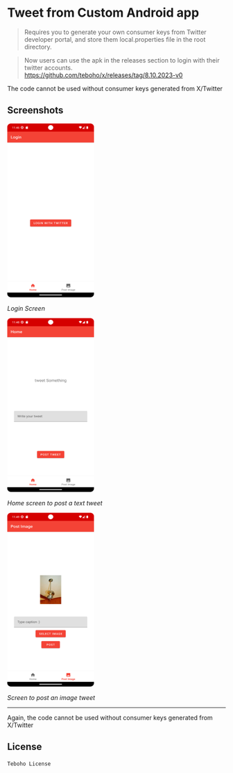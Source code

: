 # Tweet from Custom Android app

> Requires you to generate your own consumer keys from Twitter developer portal, and store them local.properties file in the root directory.

> Now users can use the apk in the releases section to login with their twitter accounts.  
> https://github.com/teboho/x/releases/tag/8.10.2023-v0

The code cannot be used without consumer keys generated from X/Twitter

## Screenshots

<!-- ![Login](assets/Login.png)   -->
<img src="assets/Login.png" width="200" height="400" alt="Login" />  

*Login Screen*

<!-- ![Home](assets/Home.png)   -->
<img src="assets/Home.png" width="200" height="400" alt="Home" />  

*Home screen to post a text tweet*

<!-- ![Post Image](assets/PostImage.png)   -->
<img src="assets/PostImage.png" width="200" height="400" alt="Post Image" />  

*Screen to post an image tweet*

---

Again, the code cannot be used without consumer keys generated from X/Twitter

## License

```
Teboho License
```
